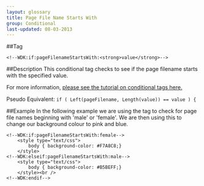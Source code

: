 ```yaml
---
layout: glossary
title: Page File Name Starts With
group: Conditional
last-updated: 08-03-2013
---
```



##Tag

`<!--WDK:if:pageFilenameStartsWith:<strong>value</strong>-->`

##Description
This conditional tag checks to see if the page filename starts with the specified value.

For more information, [please see the tutorial on conditional tags here.](/pages/tutorials/12conditional-tags.html)

Pseudo Equivalent:
`if ( Left(pageFilename, Length(value)) == value ) {`

##Example
In the following example we are using the tag to check for page file names beginning with 'male' or 'female'. We are then using this to change our background colour to pink and blue.

```
<!--WDK:if:pageFilenameStartsWith:female-->
	<style type="text/css">
		body { background-color: #F7A8C8;}
	</style>
<!--WDK:elseif:pageFilenameStartsWith:male-->
	<style type="text/css">
		body { background-color: #B5BEFF;}
	</style><br />
<!--WDK:endif-->
```